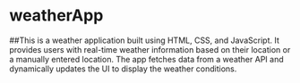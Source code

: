 # weatherApp
##This is a weather application built using HTML, CSS, and JavaScript. It provides users with real-time weather information based on their location or a manually entered location. The app fetches data from a weather API and dynamically updates the UI to display the weather conditions.

